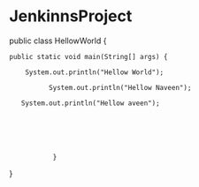 # JenkinnsProject

public class HellowWorld {

	public static void main(String[] args) {
		
		System.out.println("Hellow World");

              System.out.println("Hellow Naveen");

       System.out.println("Hellow aveen");


       

       

               }

}
